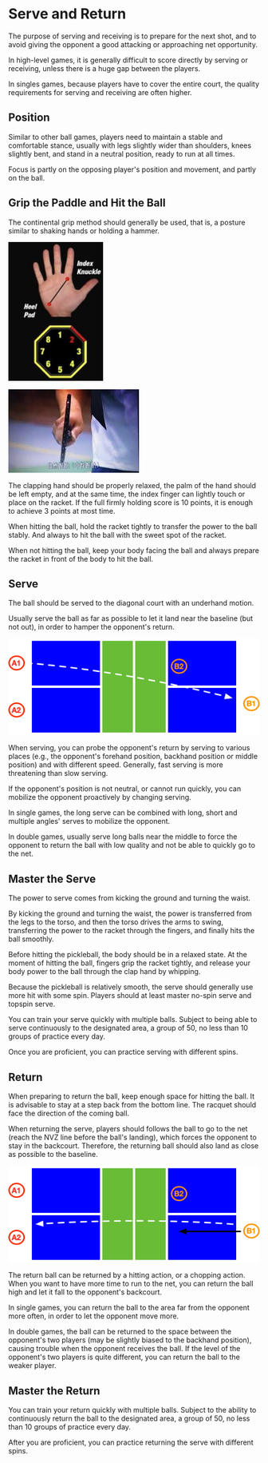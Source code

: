 # Serve and Return

The purpose of serving and receiving is to prepare for the next shot, and to avoid giving the opponent a good attacking or approaching net opportunity.

In high-level games, it is generally difficult to score directly by serving or receiving, unless there is a huge gap between the players.

In singles games, because players have to cover the entire court, the quality requirements for serving and receiving are often higher.

## Position

Similar to other ball games, players need to maintain a stable and comfortable stance, usually with legs slightly wider than shoulders, knees slightly bent, and stand in a neutral position, ready to run at all times. 

Focus is partly on the opposing player's position and movement, and partly on the ball.

## Grip the Paddle and Hit the Ball

The continental grip method should generally be used, that is, a posture similar to shaking hands or holding a hammer.

![hold-paddle](_images/hold-paddle-angle.png)

![hold-paddle](_images/hold-paddle.png)

The clapping hand should be properly relaxed, the palm of the hand should be left empty, and at the same time, the index finger can lightly touch or place on the racket. If the full firmly holding score is 10 points, it is enough to achieve 3 points at most time.

When hitting the ball, hold the racket tightly to transfer the power to the ball stably. And always to hit the ball with the sweet spot of the racket.

When not hitting the ball, keep your body facing the ball and always prepare the racket in front of the body to hit the ball.

## Serve

The ball should be served to the diagonal court with an underhand motion. 

Usually serve the ball as far as possible to let it land near the baseline (but not out), in order to hamper the opponent's return.

![Double Serve](_images/double-serve.png)

When serving, you can probe the opponent's return by serving to various places (e.g., the opponent's forehand position, backhand position or middle position) and with different speed. Generally, fast serving is more threatening than slow serving.

If the opponent's position is not neutral, or cannot run quickly, you can mobilize the opponent proactively by changing serving.

In single games, the long serve can be combined with long, short and multiple angles' serves to mobilize the opponent.

In double games, usually serve long balls near the middle to force the opponent to return the ball with low quality and not be able to quickly go to the net.

## Master the Serve

The power to serve comes from kicking the ground and turning the waist.

By kicking the ground and turning the waist, the power is transferred from the legs to the torso, and then the torso drives the arms to swing, transferring the power to the racket through the fingers, and finally hits the ball smoothly.

Before hitting the pickleball, the body should be in a relaxed state. At the moment of hitting the ball, fingers grip the racket tightly, and release your body power to the ball through the clap hand by whipping.

Because the pickleball is relatively smooth, the serve should generally use more hit with some spin. Players should at least master no-spin serve and topspin serve.

You can train your serve quickly with multiple balls. Subject to being able to serve continuously to the designated area, a group of 50, no less than 10 groups of practice every day.

Once you are proficient, you can practice serving with different spins.

## Return
When preparing to return the ball, keep enough space for hitting the ball. It is advisable to stay at a step back from the bottom line. The racquet should face the direction of the coming ball.

When returning the serve, players should follows the ball to go to the net (reach the NVZ line before the ball's landing), which forces the opponent to stay in the backcourt. Therefore, the returning ball should also land as close as possible to the baseline. 

![Double Receive](_images/double-receive.png)

The return ball can be returned by a hitting action, or a chopping action. When you want to have more time to run to the net, you can return the ball high and let it fall to the opponent's backcourt.

In single games, you can return the ball to the area far from the opponent more often, in order to let the opponent move more.

In double games, the ball can be returned to the space between the opponent's two players (may be slightly biased to the backhand position), causing trouble when the opponent receives the ball. If the level of the opponent's two players is quite different, you can return the ball to the weaker player.

## Master the Return

You can train your return quickly with multiple balls. Subject to the ability to continuously return the ball to the designated area, a group of 50, no less than 10 groups of practice every day.

After you are proficient, you can practice returning the serve with different spins.